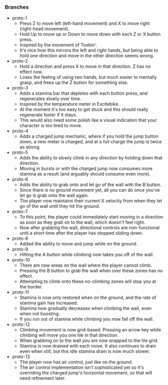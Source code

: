 ### Branches

- proto-1
  - Press Z to move left (left-hand movement) and X to move right (right-head movement).
  - Hold Up to move up or Down to move down with each Z or X button press.
  - Inspired by the movement of Toobin'.
  - It's nice how this mirrors the left and right hands, but being able to hold one direction and move in the other direction seems wrong.
- proto-2
  - Hold a direction and press X to move in that direction. Z has no effect now.
  - Loses the feeling of using two hands, but much easier to mentally grasp, and frees up the Z button for something else.
- proto-3
  - Adds a stamina bar that depletes with each button press, and regenerates slowly over time.
  - Inspired by the temperature meter in Excitebike.
  - At the moment it's too easy to get stuck and this should really regenerate faster if it stays.
  - This would also need some polish like a visual indication that your character is too tired to move.
- proto-4
  - Adds a charged jump mechanic, where if you hold the jump button down, a new meter is charged, and at a full charge the jump is twice as strong.
- proto-5
  - Adds the ability to slowly climb in any direction by holding down that direction.
  - Moving in bursts or with the charged jump now consumes more stamina as a result (and arguably should consume even more).
- proto-6
  - Adds the ability to grab onto and let go of the wall with the B button.
  - Since there is no ground movement yet, all you can do once you've let go is grab onto the wall again.
  - The player now maintains their current X velocity from when they let go of the wall until they hit the ground.
- proto-7
  - To this point, the player could immediately start moving in a direction as soon as they grab on to the wall, which doesn't feel right.
  - Now after grabbing the wall, directional controls are non-functional until a short time after the player has stopped sliding down.
- proto-8
  - Added the ability to move and jump while on the ground.
- proto-9
  - Hitting the A button while climbing now takes you off of the wall.
- proto-10
  - There are now areas on the wall where the player cannot climb.
  - Pressing the B button to grab the wall when over these zones has no effect.
  - Attempting to climb onto these no-climbing zones will stop you at the border.
- proto-11
  - Stamina is now only restored when on the ground, and the rate of stamina gain has increased.
  - Stamina now gradually decreases when climbing the wall, even when not boosting.
  - If you run out of stamina while climbing you now fall off the wall.
- proto-12
  - Climbing movement is now grid-based. Pressing an arrow key while climbing will move you one tile in that direction.
  - When grabbing on to the wall you are now snapped to the tile grid.
  - Stamina is now drained with each move. It also continues to drain even when still, but this idle stamina drain is now much slower.
- proto-13
  - The player now has air control, just like on the ground.
  - The air control implementation isn't sophisticated yet so it's overriding the charged jump's horizontal movement, so that will need refinement later.
